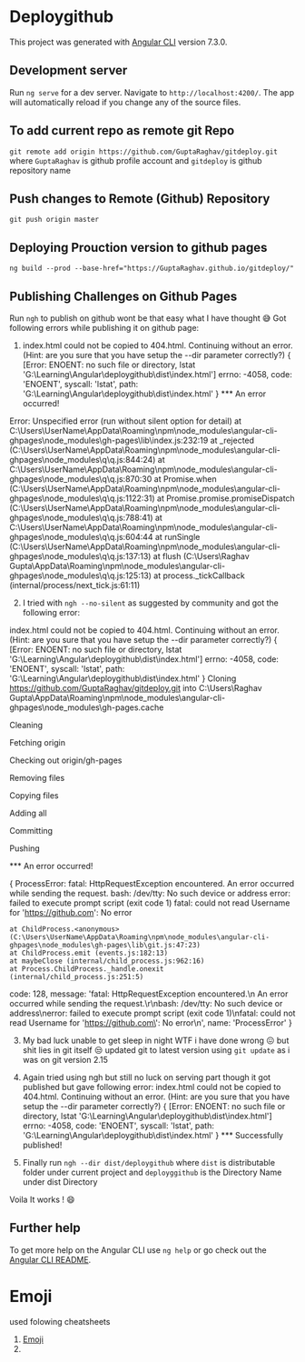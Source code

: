 # Deploygithub

This project was generated with [Angular CLI](https://github.com/angular/angular-cli) version 7.3.0.

## Development server

Run `ng serve` for a dev server. Navigate to `http://localhost:4200/`. The app will automatically reload if you change any of the source files.

## To add current repo as remote git Repo

`git remote add origin https://github.com/GuptaRaghav/gitdeploy.git` where `GuptaRaghav` is github profile account and `gitdeploy` is github repository name

## Push changes to Remote (Github) Repository

`git push origin master`

## Deploying Prouction version to github pages

`ng build --prod --base-href="https://GuptaRaghav.github.io/gitdeploy/"`

## Publishing Challenges on Github Pages

Run `ngh` to publish on github wont be that easy what I have thought :sweat_smile:  Got following errors while publishing it on github page:
1. index.html could not be copied to 404.html. Continuing without an error.
(Hint: are you sure that you have setup the --dir parameter correctly?)
{ [Error: ENOENT: no such file or directory, lstat 'G:\Learning\Angular\deploygithub\dist\index.html']
  errno: -4058,
  code: 'ENOENT',
  syscall: 'lstat',
  path: 'G:\\Learning\\Angular\\deploygithub\\dist\\index.html' }
*** An error occurred!

Error: Unspecified error (run without silent option for detail)
    at C:\Users\UserName\AppData\Roaming\npm\node_modules\angular-cli-ghpages\node_modules\gh-pages\lib\index.js:232:19
    at _rejected (C:\Users\UserName\AppData\Roaming\npm\node_modules\angular-cli-ghpages\node_modules\q\q.js:844:24)
    at C:\Users\UserName\AppData\Roaming\npm\node_modules\angular-cli-ghpages\node_modules\q\q.js:870:30
    at Promise.when (C:\Users\UserName\AppData\Roaming\npm\node_modules\angular-cli-ghpages\node_modules\q\q.js:1122:31)
    at Promise.promise.promiseDispatch (C:\Users\UserName\AppData\Roaming\npm\node_modules\angular-cli-ghpages\node_modules\q\q.js:788:41)
    at C:\Users\UserName\AppData\Roaming\npm\node_modules\angular-cli-ghpages\node_modules\q\q.js:604:44
    at runSingle (C:\Users\UserName\AppData\Roaming\npm\node_modules\angular-cli-ghpages\node_modules\q\q.js:137:13)
    at flush (C:\Users\Raghav Gupta\AppData\Roaming\npm\node_modules\angular-cli-ghpages\node_modules\q\q.js:125:13)
    at process._tickCallback (internal/process/next_tick.js:61:11)
    
2. I tried with `ngh --no-silent` as suggested by community and got the following error:

index.html could not be copied to 404.html. Continuing without an error.
(Hint: are you sure that you have setup the --dir parameter correctly?)
{ [Error: ENOENT: no such file or directory, lstat 'G:\Learning\Angular\deploygithub\dist\index.html']
  errno: -4058,
  code: 'ENOENT',
  syscall: 'lstat',
  path: 'G:\\Learning\\Angular\\deploygithub\\dist\\index.html' }
Cloning https://github.com/GuptaRaghav/gitdeploy.git into C:\Users\Raghav Gupta\AppData\Roaming\npm\node_modules\angular-cli-ghpages\node_modules\gh-pages\.cache

Cleaning

Fetching origin

Checking out origin/gh-pages

Removing files

Copying files

Adding all

Committing

Pushing

*** An error occurred!

{ ProcessError: fatal: HttpRequestException encountered.
   An error occurred while sending the request.
bash: /dev/tty: No such device or address
error: failed to execute prompt script (exit code 1)
fatal: could not read Username for 'https://github.com': No error

    at ChildProcess.<anonymous> (C:\Users\UserName\AppData\Roaming\npm\node_modules\angular-cli-ghpages\node_modules\gh-pages\lib\git.js:47:23)
    at ChildProcess.emit (events.js:182:13)
    at maybeClose (internal/child_process.js:962:16)
    at Process.ChildProcess._handle.onexit (internal/child_process.js:251:5)
  code: 128,
  message:
   'fatal: HttpRequestException encountered.\n   An error occurred while sending the request.\r\nbash: /dev/tty: No such device or address\nerror: failed to execute prompt script (exit code 1)\nfatal: could not read Username for \'https://github.com\': No error\n',
  name: 'ProcessError' }

3. My bad luck unable to get sleep in night WTF i have done wrong :confounded: but shit lies in git itself :unamused: updated git to latest version using `git update` as i was on git version 2.15 

4. Again tried using ngh but still no luck on serving part though it got published but gave following error:
index.html could not be copied to 404.html. Continuing without an error.
(Hint: are you sure that you have setup the --dir parameter correctly?)
{ [Error: ENOENT: no such file or directory, lstat 'G:\Learning\Angular\deploygithub\dist\index.html']
  errno: -4058,
  code: 'ENOENT',
  syscall: 'lstat',
  path: 'G:\\Learning\\Angular\\deploygithub\\dist\\index.html' }
*** Successfully published!

5. Finally run `ngh --dir dist/deploygithub` where `dist` is distributable folder under current project and `deployggithub` is the Directory Name under dist Directory

Voila It works ! :smile:
## Further help

To get more help on the Angular CLI use `ng help` or go check out the [Angular CLI README](https://github.com/angular/angular-cli/blob/master/README.md).

# Emoji
used folowing cheatsheets
1. [Emoji](https://www.webfx.com/tools/emoji-cheat-sheet/)
2. 
